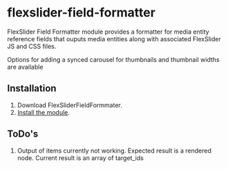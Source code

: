 # flexslider-field-formatter
FlexSlider Field Formatter module provides a formatter for media entity reference fields that ouputs media entities along with associated FlexSlider JS and CSS files.

Options for adding a synced carousel for thumbnails and thumbnail widths are available

## Installation 
1. Download FlexSliderFieldFormmater.
2. [Install the module](https://www.drupal.org/documentation/install/modules-themes/modules-8).


## ToDo's
1. Output of items currently not working. Expected result is a rendered node. Current result is an array of target_ids
